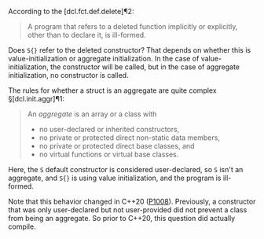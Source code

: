 According to the [dcl.fct.def.delete]¶2:

> A program that refers to a deleted function implicitly or explicitly, other than to declare it, is ill-formed.

Does `S{}` refer to the deleted constructor? That depends on whether this is value-initialization or aggregate initialization. In the case of value-initialization, the constructor will be called, but in the case of aggregate initialization, no constructor is called.

The rules for whether a struct is an aggregate are quite complex §[dcl.init.aggr]¶1:

> An *aggregate* is an array or a class with
> - no user-declared or inherited constructors,
> - no private or protected direct non-static data members,
> - no private or protected direct base classes, and
> - no virtual functions or virtual base classes.

Here, the `S` default constructor is considered user-declared, so `S` isn't an aggregate, and `S{}` is using value initialization, and the program is ill-formed.

Note that this behavior changed in C++20 ([P1008](https://wg21.link/p1008)). Previously, a constructor that was only user-declared but not user-provided did not prevent a class from being an aggregate. So prior to C++20, this question did actually compile.